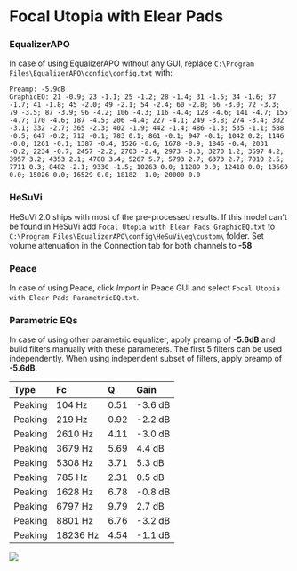 # Focal Utopia with Elear Pads

### EqualizerAPO
In case of using EqualizerAPO without any GUI, replace `C:\Program Files\EqualizerAPO\config\config.txt`
with:
```
Preamp: -5.9dB
GraphicEQ: 21 -0.9; 23 -1.1; 25 -1.2; 28 -1.4; 31 -1.5; 34 -1.6; 37 -1.7; 41 -1.8; 45 -2.0; 49 -2.1; 54 -2.4; 60 -2.8; 66 -3.0; 72 -3.3; 79 -3.5; 87 -3.9; 96 -4.2; 106 -4.3; 116 -4.4; 128 -4.6; 141 -4.7; 155 -4.7; 170 -4.6; 187 -4.5; 206 -4.4; 227 -4.1; 249 -3.8; 274 -3.4; 302 -3.1; 332 -2.7; 365 -2.3; 402 -1.9; 442 -1.4; 486 -1.3; 535 -1.1; 588 -0.5; 647 -0.2; 712 -0.1; 783 0.1; 861 -0.1; 947 -0.1; 1042 0.2; 1146 -0.0; 1261 -0.1; 1387 -0.4; 1526 -0.6; 1678 -0.9; 1846 -0.4; 2031 -0.2; 2234 -0.7; 2457 -2.2; 2703 -2.4; 2973 -0.3; 3270 1.2; 3597 4.2; 3957 3.2; 4353 2.1; 4788 3.4; 5267 5.7; 5793 2.7; 6373 2.7; 7010 2.5; 7711 0.3; 8482 -2.1; 9330 -1.5; 10263 0.0; 11289 0.0; 12418 0.0; 13660 0.0; 15026 0.0; 16529 0.0; 18182 -1.0; 20000 0.0
```

### HeSuVi
HeSuVi 2.0 ships with most of the pre-processed results. If this model can't be found in HeSuVi add
`Focal Utopia with Elear Pads GraphicEQ.txt` to `C:\Program Files\EqualizerAPO\config\HeSuVi\eq\custom\` folder.
Set volume attenuation in the Connection tab for both channels to **-58**

### Peace
In case of using Peace, click *Import* in Peace GUI and select `Focal Utopia with Elear Pads ParametricEQ.txt`.

### Parametric EQs
In case of using other parametric equalizer, apply preamp of **-5.6dB** and build filters manually
with these parameters. The first 5 filters can be used independently.
When using independent subset of filters, apply preamp of **-5.6dB**.

| Type    | Fc       |    Q | Gain    |
|:--------|:---------|:-----|:--------|
| Peaking | 104 Hz   | 0.51 | -3.6 dB |
| Peaking | 219 Hz   | 0.92 | -2.2 dB |
| Peaking | 2610 Hz  | 4.11 | -3.0 dB |
| Peaking | 3679 Hz  | 5.69 | 4.4 dB  |
| Peaking | 5308 Hz  | 3.71 | 5.3 dB  |
| Peaking | 785 Hz   | 2.31 | 0.5 dB  |
| Peaking | 1628 Hz  | 6.78 | -0.8 dB |
| Peaking | 6797 Hz  | 9.79 | 2.7 dB  |
| Peaking | 8801 Hz  | 6.76 | -3.2 dB |
| Peaking | 18236 Hz | 4.54 | -1.1 dB |

![](https://raw.githubusercontent.com/jaakkopasanen/AutoEq/master/results/innerfidelity/sbaf-serious/Focal%20Utopia%20with%20Elear%20Pads/Focal%20Utopia%20with%20Elear%20Pads.png)